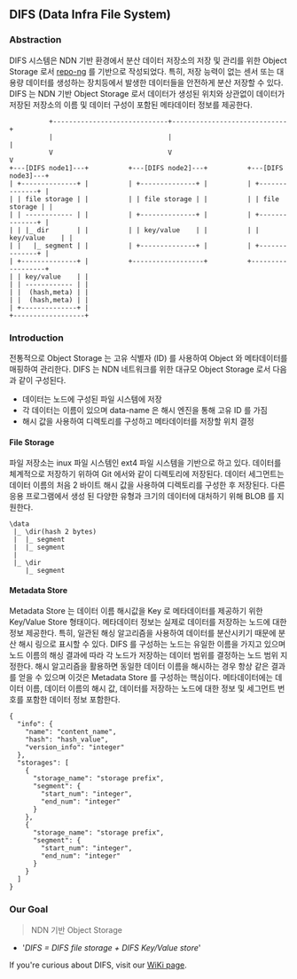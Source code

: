 ## DIFS (Data Infra File System)

### Abstraction
DIFS 시스템은 NDN 기반 환경에서 분산 데이터 저장소의 저장 및 관리를 위한 Object Storage 로서 [repo-ng](https://github.com/named-data/repo-ng) 를 기반으로 작성되었다.
특히, 저장 능력이 없는 센서 또는 대용량 데이터를 생성하는 장치등에서 발생한 데이터들을 안전하게 분산 저장할 수 있다.
DIFS 는 NDN 기반 Object Storage 로서 데이터가 생성된 위치와 상관없이 데이터가 저장된 저장소의 이름 및 데이터 구성이 포함된 메타데이터 정보를 제공한다.

```
          +-----------------------------+-----------------------------+
          |                             |                             |
          V                             V                             V
+---[DIFS node1]---+          +---[DIFS node2]---+          +---[DIFS node3]---+
| +--------------+ |          | +--------------+ |          | +--------------+ |
| | file storage | |          | | file storage | |          | | file storage | |
| | ------------ | |          | +--------------+ |          | +--------------+ |
| | |_ dir       | |          | | key/value    | |          | | key/value    | |
| |   |_ segment | |          | +--------------+ |          | +--------------+ |
| +--------------+ |          +------------------+          +------------------+
| | key/value    | |
| | ------------ | |
| |  (hash,meta) | |
| |  (hash,meta) | |
| +--------------+ |
+------------------+
```

### Introduction
전통적으로 Object Storage 는 고유 식별자 (ID) 를 사용하여 Object 와 메타데이터를 매핑하여 관리한다.
DIFS 는 NDN 네트워크를 위한 대규모 Object Storage 로서 다음과 같이 구성된다.

- 데이터는 노드에 구성된 파일 시스템에 저장
- 각 데이터는 이름이 있으며 data-name 은 해시 엔진을 통해 고유 ID 를 가짐
- 해시 값을 사용하여 디렉토리를 구성하고 메타데이터를 저장할 위치 결정

#### File Storage
파일 저장소는 inux 파일 시스템인 ext4 파일 시스템을 기반으로 하고 있다.
데이터를 체계적으로 저장하기 위하여 Git 에서와 같이 디렉토리에 저장된다.
데이터 세그먼트는 데이터 이름의 처음 2 바이트 해시 값을 사용하여 디렉토리를 구성한 후 저장된다.
다른 응용 프로그램에서 생성 된 다양한 유형과 크기의 데이터에 대처하기 위해 BLOB 를 지원한다.

```
\data
 |_ \dir(hash 2 bytes)
 |  |_ segment
 |  |_ segment
 |
 |_ \dir
    |_ segment
```

#### Metadata Store
Metadata Store 는 데이터 이름 해시값을 Key 로 메타데이터를 제공하기 위한 Key/Value Store 형태이다.
메타데이터 정보는 실제로 데이터를 저장하는 노드에 대한 정보 제공한다.
특히, 일관된 해싱 알고리즘을 사용하여 데이터를 분산시키기 때문에 분산 해시 링으로 표시할 수 있다.
DIFS 를 구성하는 노드는 유일한 이름을 가지고 있으며 노드 이름의 해싱 결과에 따라 각 노드가 저장하는 데이터 범위를 결정하는 노드 범위 지정한다.
해시 알고리즘을 활용하면 동일한 데이터 이름을 해시하는 경우 항상 같은 결과를 얻을 수 있으며 이것은 Metadata Store 를 구성하는 핵심이다.
메타데이터에는 데이터 이름, 데이터 이름의 해시 값, 데이터를 저장하는 노드에 대한 정보 및 세그먼트 번호를 포함한 데이터 정보 포함한다.

```
{
  "info": {
    "name": "content_name",
    "hash": "hash_value",
    "version_info": "integer"
  },
  "storages": [
    {
      "storage_name": "storage prefix",
      "segment": {
        "start_num": "integer",
        "end_num": "integer"
      }
    },
    {
      "storage_name": "storage prefix",
      "segment": {
        "start_num": "integer",
        "end_num": "integer"
      }
    }
  ]
}
```

### Our Goal

> NDN 기반 Object Storage

- '_DIFS = DIFS file storage + DIFS Key/Value store_'

If you're curious about DIFS, visit our [WiKi page](https://github.com/uni2u/difs/wiki).
